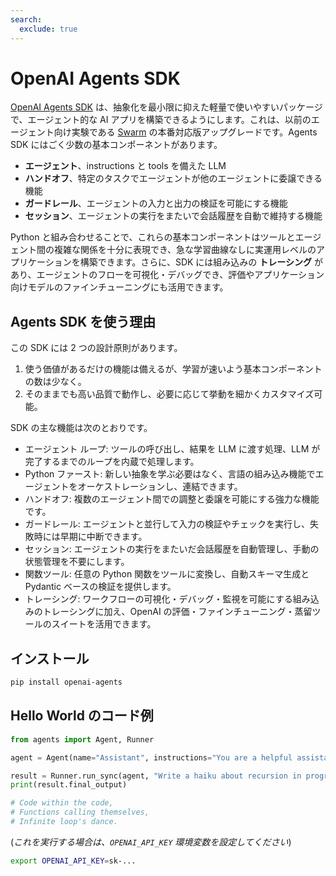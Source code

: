 ```yaml
---
search:
  exclude: true
---
```

# OpenAI Agents SDK

[OpenAI Agents SDK](https://github.com/openai/openai-agents-python) は、抽象化を最小限に抑えた軽量で使いやすいパッケージで、エージェント的な AI アプリを構築できるようにします。これは、以前のエージェント向け実験である [Swarm](https://github.com/openai/swarm/tree/main) の本番対応版アップグレードです。Agents SDK にはごく少数の基本コンポーネントがあります。

-   **エージェント**、instructions と tools を備えた LLM
-   **ハンドオフ**、特定のタスクでエージェントが他のエージェントに委譲できる機能
-   **ガードレール**、エージェントの入力と出力の検証を可能にする機能
-   **セッション**、エージェントの実行をまたいで会話履歴を自動で維持する機能

Python と組み合わせることで、これらの基本コンポーネントはツールとエージェント間の複雑な関係を十分に表現でき、急な学習曲線なしに実運用レベルのアプリケーションを構築できます。さらに、SDK には組み込みの **トレーシング** があり、エージェントのフローを可視化・デバッグでき、評価やアプリケーション向けモデルのファインチューニングにも活用できます。

## Agents SDK を使う理由

この SDK には 2 つの設計原則があります。

1. 使う価値があるだけの機能は備えるが、学習が速いよう基本コンポーネントの数は少なく。
2. そのままでも高い品質で動作し、必要に応じて挙動を細かくカスタマイズ可能。

SDK の主な機能は次のとおりです。

-   エージェント ループ: ツールの呼び出し、結果を LLM に渡す処理、LLM が完了するまでのループを内蔵で処理します。
-   Python ファースト: 新しい抽象を学ぶ必要はなく、言語の組み込み機能でエージェントをオーケストレーションし、連結できます。
-   ハンドオフ: 複数のエージェント間での調整と委譲を可能にする強力な機能です。
-   ガードレール: エージェントと並行して入力の検証やチェックを実行し、失敗時には早期に中断できます。
-   セッション: エージェントの実行をまたいだ会話履歴を自動管理し、手動の状態管理を不要にします。
-   関数ツール: 任意の Python 関数をツールに変換し、自動スキーマ生成と Pydantic ベースの検証を提供します。
-   トレーシング: ワークフローの可視化・デバッグ・監視を可能にする組み込みのトレーシングに加え、OpenAI の評価・ファインチューニング・蒸留ツールのスイートを活用できます。

## インストール

```bash
pip install openai-agents
```

## Hello World のコード例

```python
from agents import Agent, Runner

agent = Agent(name="Assistant", instructions="You are a helpful assistant")

result = Runner.run_sync(agent, "Write a haiku about recursion in programming.")
print(result.final_output)

# Code within the code,
# Functions calling themselves,
# Infinite loop's dance.
```

(_これを実行する場合は、`OPENAI_API_KEY` 環境変数を設定してください_)

```bash
export OPENAI_API_KEY=sk-...
```